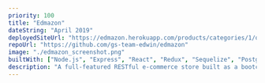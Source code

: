 ```yaml
---
priority: 100
title: "Edmazon"
dateString: "April 2019"
deployedSiteUrl: "https://edmazon.herokuapp.com/products/categories/1/offset/0"
repoUrl: "https://github.com/gs-team-edwin/edmazon"
image: "./edmazon_screenshot.png"
builtWith: ["Node.js", "Express", "React", "Redux", "Sequelize", "PostgresSQL"]
description: "A full-featured RESTful e-commerce store built as a bootcamp learning project for the NERDS stack. "
---
```

